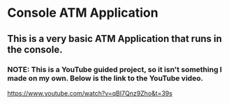 # Console ATM Application
## This is a very basic ATM Application that runs in the console.
### NOTE: This is a YouTube guided project, so it isn't something I made on my own. Below is the link to the YouTube video.
https://www.youtube.com/watch?v=qBI7Qnz9Zho&t=39s
